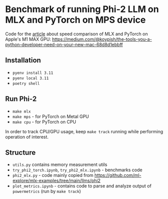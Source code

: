 # Benchmark of running Phi-2 LLM on MLX and PyTorch on MPS device

Code for the [article](https://medium.com/@koypish/the-tools-you-a-python-developer-need-on-your-new-mac-68d8d1ebbff) about speed comparison of MLX and PyTorch on Apple's M1 MAX GPU: https://medium.com/@koypish/the-tools-you-a-python-developer-need-on-your-new-mac-68d8d1ebbff

## Installation
* `pyenv install 3.11`
* `pyenv local 3.11`
* `poetry shell`

## Run Phi-2
* `make mlx`
* `make mps` - for PyTorch on Metal GPU
* `make cpu` - for PyTorch on CPU

In order to track CPU/GPU usage, keep `make track` running while performing operation of interest.

## Structure
* `utils.py` contains memory measurement utils
* `try_phi2_torch.ipynb`, `try_phi2_mlx.ipynb` - benchmarks code
* `phi2_mlx.py` - code mainly copied from https://github.com/ml-explore/mlx-examples/tree/main/llms/phi2
* `plot_metrics.ipynb` - contains code to parse and analyze output of `powermetrics` (run by `make track`) 
  

